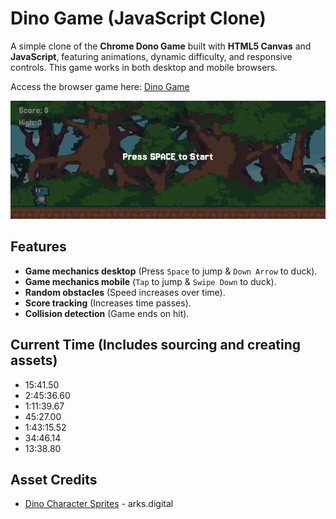 # Dino Game (JavaScript Clone)

A simple clone of the **Chrome Dono Game** built with **HTML5 Canvas** and **JavaScript**, featuring animations, dynamic difficulty, and responsive controls. This game works in both desktop and mobile browsers.

Access the browser game here: [Dino Game](https://24hour-dino-game.vercel.app)

![Game Preview](assets/dino-startscreen.png)

## Features

- **Game mechanics desktop** (Press `Space` to jump & `Down Arrow` to duck).
- **Game mechanics mobile** (`Tap` to jump & `Swipe Down` to duck).
- **Random obstacles** (Speed increases over time).
- **Score tracking** (Increases time passes).
- **Collision detection** (Game ends on hit).

## Current Time (Includes sourcing and creating assets)

- 15:41.50
- 2:45:36.60
- 1:11:39.67
- 45:27.00
- 1:43:15.52
- 34:46.14
- 13:38.80

## Asset Credits

- [Dino Character Sprites](https://arks.digital/) - arks.digital
